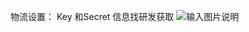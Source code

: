 物流设置：
Key 和Secret 信息找研发获取
![输入图片说明](https://images.gitee.com/uploads/images/2021/0511/160513_53b6785d_8867015.png "屏幕截图.png")